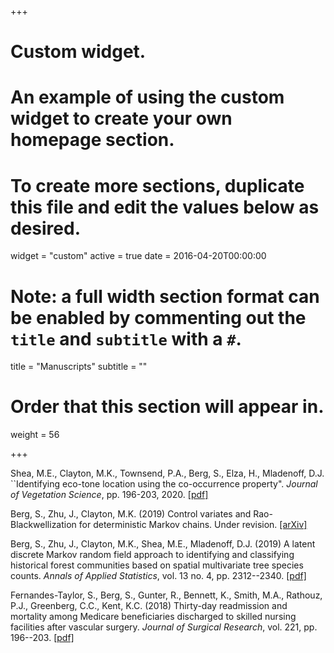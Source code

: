 +++
# Custom widget.
# An example of using the custom widget to create your own homepage section.
# To create more sections, duplicate this file and edit the values below as desired.
widget = "custom"
active = true
date = 2016-04-20T00:00:00

# Note: a full width section format can be enabled by commenting out the `title` and `subtitle` with a `#`.
title = "Manuscripts"
subtitle = ""

# Order that this section will appear in.
weight = 56

+++

Shea, M.E., Clayton, M.K., Townsend, P.A., Berg, S., Elza, H., Mladenoff, D.J. ``Identifying eco-tone location using the co-occurrence property". *Journal of Vegetation Science*, pp. 196-203, 2020. [[pdf]](https://doi.org/10.1111/jvs.12929)

Berg, S., Zhu, J., Clayton, M.K. (2019) Control variates and Rao-Blackwellization for deterministic Markov chains. Under revision. [[arXiv]](https://arxiv.org/abs/1912.06926)

Berg, S., Zhu, J., Clayton, M.K., Shea, M.E., Mladenoff, D.J. (2019) A latent discrete Markov random field approach to identifying and classifying historical forest communities based on spatial multivariate tree species counts. *Annals of Applied Statistics*, vol. 13 no. 4, pp. 2312--2340. [[pdf]](https://dx.doi.org/10.1214/19-AOAS1259)

Fernandes-Taylor, S., Berg, S., Gunter, R., Bennett, K., Smith, M.A., Rathouz, P.J., Greenberg, C.C., Kent, K.C. (2018) Thirty-day readmission and mortality among Medicare beneficiaries discharged to skilled nursing facilities after vascular surgery. *Journal of Surgical Research*, vol. 221, pp. 196--203.
[[pdf]](https://dx.doi.org/10.1016/j.jss.2017.08.041)


